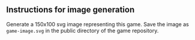 ## Instructions for image generation

Generate a 150x100 svg image representing this game. Save the image as `game-image.svg` in the public directory of the game repository.